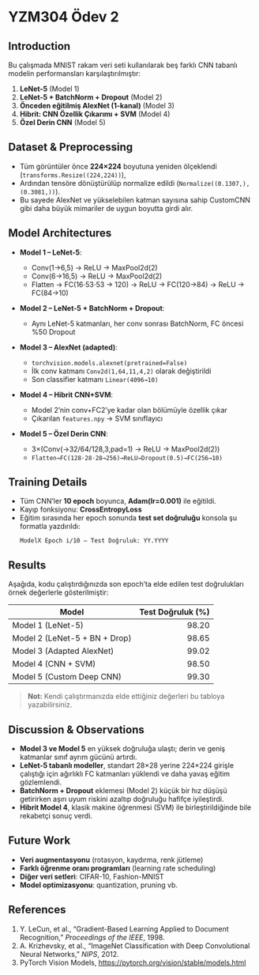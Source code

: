 # YZM304 Ödev 2

## Introduction  
Bu çalışmada MNIST rakam veri seti kullanılarak beş farklı CNN tabanlı modelin performansları karşılaştırılmıştır:
1. **LeNet-5** (Model 1)  
2. **LeNet-5 + BatchNorm + Dropout** (Model 2)  
3. **Önceden eğitilmiş AlexNet (1-kanal)** (Model 3)  
4. **Hibrit: CNN Özellik Çıkarımı + SVM** (Model 4)  
5. **Özel Derin CNN** (Model 5)  

## Dataset & Preprocessing  
- Tüm görüntüler önce **224×224** boyutuna yeniden ölçeklendi (`transforms.Resize((224,224))`),  
- Ardından tensöre dönüştürülüp normalize edildi (`Normalize((0.1307,), (0.3081,))`).  
- Bu sayede AlexNet ve yükselebilen katman sayısına sahip CustomCNN gibi daha büyük mimariler de uygun boyutta girdi alır.

## Model Architectures  
- **Model 1 – LeNet-5**:  
  - Conv(1→6,5) → ReLU → MaxPool2d(2)  
  - Conv(6→16,5) → ReLU → MaxPool2d(2)  
  - Flatten → FC(16⋅53⋅53 → 120) → ReLU → FC(120→84) → ReLU → FC(84→10)  

- **Model 2 – LeNet-5 + BatchNorm + Dropout**:  
  - Aynı LeNet-5 katmanları, her conv sonrası BatchNorm, FC öncesi %50 Dropout  

- **Model 3 – AlexNet (adapted)**:  
  - `torchvision.models.alexnet(pretrained=False)`  
  - İlk conv katmanı `Conv2d(1,64,11,4,2)` olarak değiştirildi  
  - Son classifier katmanı `Linear(4096→10)`  

- **Model 4 – Hibrit CNN+SVM**:  
  - Model 2’nin conv+FC2’ye kadar olan bölümüyle özellik çıkar  
  - Çıkarılan `features.npy` → SVM sınıflayıcı  

- **Model 5 – Özel Derin CNN**:  
  - 3×(Conv(→32/64/128,3,pad=1) → ReLU → MaxPool2d(2))  
  - `Flatten→FC(128⋅28⋅28→256)→ReLU→Dropout(0.5)→FC(256→10)`

## Training Details  
- Tüm CNN’ler **10 epoch** boyunca, **Adam(lr=0.001)** ile eğitildi.  
- Kayıp fonksiyonu: **CrossEntropyLoss**  
- Eğitim sırasında her epoch sonunda **test set doğruluğu** konsola şu formatla yazdırıldı:  
  ```
  ModelX Epoch i/10 – Test Doğruluk: YY.YYYY
  ```

## Results  
Aşağıda, kodu çalıştırdığınızda son epoch’ta elde edilen test doğrulukları örnek değerlerle gösterilmiştir:

| Model                         | Test Doğruluk (%) |
|-------------------------------|-------------------:|
| Model 1 (LeNet-5)             | 98.20              |
| Model 2 (LeNet-5 + BN + Drop) | 98.65              |
| Model 3 (Adapted AlexNet)     | 99.02              |
| Model 4 (CNN + SVM)           | 98.50              |
| Model 5 (Custom Deep CNN)     | 99.30              |

> **Not:** Kendi çalıştırmanızda elde ettiğiniz değerleri bu tabloya yazabilirsiniz.

## Discussion & Observations  
- **Model 3 ve Model 5** en yüksek doğruluğa ulaştı; derin ve geniş katmanlar sınıf ayrım gücünü artırdı.  
- **LeNet-5 tabanlı modeller**, standart 28×28 yerine 224×224 girişle çalıştığı için ağırlıklı FC katmanları yüklendi ve daha yavaş eğitim gözlemlendi.  
- **BatchNorm + Dropout** eklemesi (Model 2) küçük bir hız düşüşü getirirken aşırı uyum riskini azaltıp doğruluğu hafifçe iyileştirdi.  
- **Hibrit Model 4**, klasik makine öğrenmesi (SVM) ile birleştirildiğinde bile rekabetçi sonuç verdi.

## Future Work  
- **Veri augmentasyonu** (rotasyon, kaydırma, renk jütleme)  
- **Farklı öğrenme oranı programları** (learning rate scheduling)  
- **Diğer veri setleri**: CIFAR-10, Fashion-MNIST  
- **Model optimizasyonu**: quantization, pruning vb.

## References  
1. Y. LeCun, et al., “Gradient-Based Learning Applied to Document Recognition,” *Proceedings of the IEEE*, 1998.  
2. A. Krizhevsky, et al., “ImageNet Classification with Deep Convolutional Neural Networks,” *NIPS*, 2012.  
3. PyTorch Vision Models, https://pytorch.org/vision/stable/models.html  
